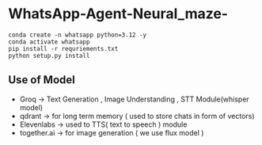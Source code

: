 # WhatsApp-Agent-Neural_maze-

```
conda create -n whatsapp python=3.12 -y
conda activate whatsapp
pip install -r requriements.txt
python setup.py install
```


## Use of Model
- Groq -> Text Generation , Image Understanding  , STT Module(whisper model)
- qdrant -> for long term memory ( used to store chats in form of vectors)
- Elevenlabs -> used to TTS( text to speech ) module
- together.ai -> for image generation ( we use flux model )
